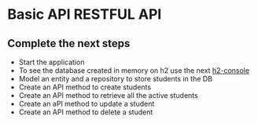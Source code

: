 # Basic API RESTFUL API

## Complete the next steps
- Start the application
- To see the database created in memory on h2 use the next [h2-console](http://localhost:8080/h2-console/)
- Model an entity and a repository to store students in the DB
- Create an API method to create students
- Create an API method to retrieve all the active students
- Create an aPI method to update a student
- Create an API method to delete a student